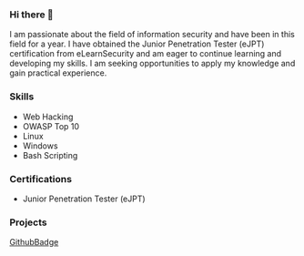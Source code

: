 ### Hi there 👋

I am passionate about the field of information security and have been in this field for a year. I have obtained the Junior Penetration Tester (eJPT) certification from eLearnSecurity and am eager to continue learning and developing my skills. I am seeking opportunities to apply my knowledge and gain practical experience.

### Skills

- Web Hacking
- OWASP Top 10
- Linux
- Windows
- Bash Scripting

### Certifications

- Junior Penetration Tester (eJPT)

### Projects

[GithubBadge](https://github.com/0xbara/autoBspwm)
